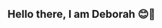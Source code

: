 ## Hello there, I am Deborah 😊👋

<!--
**donafowokan/donafowokan** is a ✨ _an Agile Practitioner in T&D Cloud Tx_ ✨ repository because its `README.md` (this file) appears on your GitHub profile.

Here are some ideas to get you started:

- 🔭 I'm an Agile Practitioner, currently working in Technology & Data in Cloud Transformation, with interests in various sectors including healthcare, consumer & retail, infrastructure, oil & gas, power & utilities.
- 🌱 I'm acquiring Microsoft Azure Fundamentals AZ-900 to enhance my career prospects in the cloud team, and  lay a solid basis for future specialisations and higher certifications.
- 👯 I'm quite thrilled about my cloud journey.  
- 📫 Reach me via email.
- 😄 Pronouns: she/her
- ⚡ Fun fact: I love collecting tea mugs! 
-->
